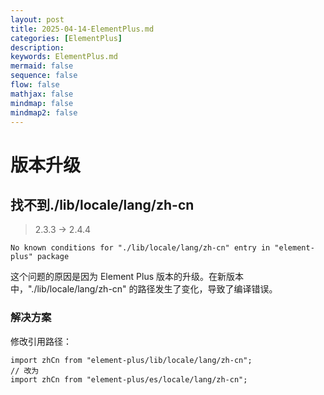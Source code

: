 ```yaml
---
layout: post
title: 2025-04-14-ElementPlus.md
categories: [ElementPlus]
description: 
keywords: ElementPlus.md
mermaid: false
sequence: false
flow: false
mathjax: false
mindmap: false
mindmap2: false
---
```

# 版本升级

## 找不到./lib/locale/lang/zh-cn

> 2.3.3 -> 2.4.4

```shell
No known conditions for "./lib/locale/lang/zh-cn" entry in "element-plus" package
```



这个问题的原因是因为 Element Plus 版本的升级。在新版本中，"./lib/locale/lang/zh-cn" 的路径发生了变化，导致了编译错误。


### 解决方案

修改引用路径：

```tsx
import zhCn from "element-plus/lib/locale/lang/zh-cn";
// 改为
import zhCn from "element-plus/es/locale/lang/zh-cn";
```
